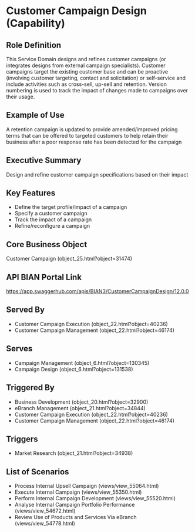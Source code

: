 # Customer Campaign Design (Capability)

## Role Definition
This Service Domain designs and refines customer campaigns (or integrates designs from external campaign specialists). Customer campaigns target the existing customer base and can be proactive (involving customer targeting, contact and solicitation) or self-service and include activities such as cross-sell, up-sell and retention. Version numbering is used to track the impact of changes made to campaigns over their usage.

## Example of Use
A retention campaign is updated to provide amended/improved pricing terms that can be offered to targeted customers to help retain their business after a poor response rate has been detected for the campaign

## Executive Summary
Design and refine customer campaign specifications based on their impact

## Key Features
- Define the target profile/impact of a campaign
- Specify a customer campaign
- Track the impact of a campaign
- Refine/reconfigure a campaign

## Core Business Object
Customer Campaign (object_25.html?object=31474)

## API BIAN Portal Link
https://app.swaggerhub.com/apis/BIAN3/CustomerCampaignDesign/12.0.0

## Served By
- Customer Campaign Execution (object_22.html?object=40236)
- Customer Campaign Management (object_22.html?object=46174)

## Serves
- Campaign Management (object_6.html?object=130345)
- Campaign Design (object_6.html?object=131538)

## Triggered By
- Business Development (object_20.html?object=32900)
- eBranch Management (object_21.html?object=34844)
- Customer Campaign Execution (object_22.html?object=40236)
- Customer Campaign Management (object_22.html?object=46174)

## Triggers
- Market Research (object_21.html?object=34938)

## List of Scenarios
- Process Internal Upsell Campaign (views/view_55064.html)
- Execute Internal Campaign (views/view_55350.html)
- Perform Internal Campaign Development (views/view_55520.html)
- Analyse Internal Campaign Portfolio Performance (views/view_54672.html)
- Review Use of Products and Services Via eBranch (views/view_54778.html)